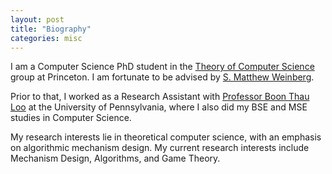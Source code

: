 ```yaml
---
layout: post
title: "Biography"
categories: misc
---
```


I am a Computer Science PhD student in the 
[Theory of Computer Science](http://theory.cs.princeton.edu/) group at Princeton. I am fortunate to be advised by 
[S. Matthew Weinberg](https://www.cs.princeton.edu/~smattw/). 

Prior to that, I worked as a Research Assistant with 
[Professor Boon Thau Loo](http://www.cis.upenn.edu/~boonloo/) at the University of Pennsylvania, where I also did my BSE and MSE studies in Computer Science. 

My research interests lie in theoretical computer science, with an emphasis on algorithmic mechanism design. My current research interests include Mechanism Design, Algorithms, and Game Theory.
